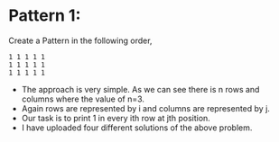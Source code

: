 # Pattern 1:

Create a Pattern in the following order,
```
1 1 1 1 1
1 1 1 1 1
1 1 1 1 1
```


* The approach is very simple. As we can see there is n rows and columns where the value of n=3. 
* Again rows are represented by i and columns are represented by j.
* Our task is to print  1 in every ith row at jth position.
* I have uploaded four different solutions of the above problem.

